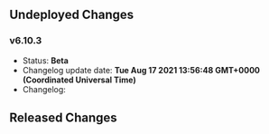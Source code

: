 ## Undeployed Changes

### v6.10.3

- Status: **Beta**
- Changelog update date: **Tue Aug 17 2021 13:56:48 GMT+0000 (Coordinated Universal Time)**
- Changelog:

<!-- DO NOT CHANGE -->

## Released Changes
